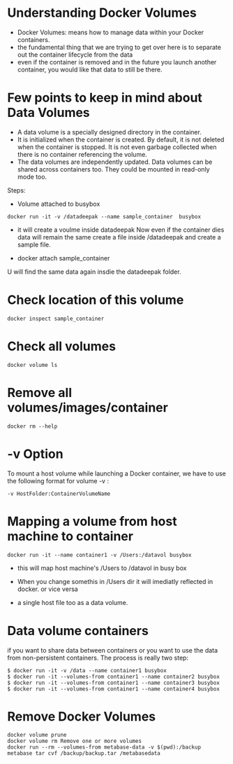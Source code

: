 
# Understanding Docker Volumes

 * Docker Volumes: means how to manage data within your Docker containers.
 * the fundamental thing that we are trying to get over here is to separate out the container lifecycle from the data
 *  even if the container is removed and in the future you launch another container, you would like that data to still be there.
 
 
# Few points to keep in mind about Data Volumes

* A data volume is a specially designed directory in the container.
* It is initialized when the container is created. By default, it is not deleted when the container is stopped. It is not even garbage collected when there is no container referencing the volume.
* The data volumes are independently updated. Data volumes can be shared across containers too. They could be mounted in read-only mode too.


Steps:

* Volume attached to busybox 

```
docker run -it -v /datadeepak --name sample_container  busybox
```

* it will create a voulme inside datadeepak
Now even if the container dies data will remain the same
create a file inside /datadeepak and create a sample file.

* docker attach sample_container

U will find the same data again insdie the datadeepak folder.


# Check location of this volume 

```
docker inspect sample_container
```

# Check all volumes

```
docker volume ls
```

# Remove all volumes/images/container

```
docker rm --help
```

# -v Option
To mount a host volume while launching a Docker container, we have to use the following format for volume -v :

```
-v HostFolder:ContainerVolumeName
```

# Mapping a volume from host machine to container

```
docker run -it --name container1 -v /Users:/datavol busybox
```

* this will map host machine's /Users to /datavol in busy box

* When you change somethis in /Users dir it will imediatly reflected in docker.
or vice versa

* a single host file too as a data volume.


# Data volume containers
if you want to share data between containers or you want to use the data from non-persistent containers. The process is really two step:

```
$ docker run -it -v /data --name container1 busybox
$ docker run -it --volumes-from container1 --name container2 busybox
$ docker run -it --volumes-from container1 --name container3 busybox
$ docker run -it --volumes-from container1 --name container4 busybox
```

# Remove Docker Volumes

```
docker volume prune
docker volume rm Remove one or more volumes
docker run --rm --volumes-from metabase-data -v $(pwd):/backup metabase tar cvf /backup/backup.tar /metabasedata
```


